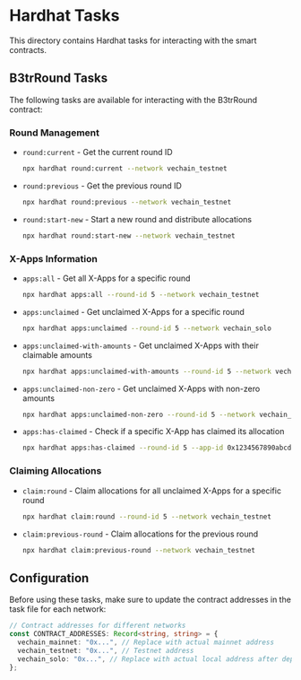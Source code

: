 # Hardhat Tasks

This directory contains Hardhat tasks for interacting with the smart contracts.

## B3trRound Tasks

The following tasks are available for interacting with the B3trRound contract:

### Round Management

- `round:current` - Get the current round ID

  ```bash
  npx hardhat round:current --network vechain_testnet
  ```

- `round:previous` - Get the previous round ID

  ```bash
  npx hardhat round:previous --network vechain_testnet
  ```

- `round:start-new` - Start a new round and distribute allocations
  ```bash
  npx hardhat round:start-new --network vechain_testnet
  ```

### X-Apps Information

- `apps:all` - Get all X-Apps for a specific round

  ```bash
  npx hardhat apps:all --round-id 5 --network vechain_testnet
  ```

- `apps:unclaimed` - Get unclaimed X-Apps for a specific round

  ```bash
  npx hardhat apps:unclaimed --round-id 5 --network vechain_solo
  ```

- `apps:unclaimed-with-amounts` - Get unclaimed X-Apps with their claimable amounts

  ```bash
  npx hardhat apps:unclaimed-with-amounts --round-id 5 --network vechain_solo
  ```

- `apps:unclaimed-non-zero` - Get unclaimed X-Apps with non-zero amounts

  ```bash
  npx hardhat apps:unclaimed-non-zero --round-id 5 --network vechain_solo
  ```

- `apps:has-claimed` - Check if a specific X-App has claimed its allocation
  ```bash
  npx hardhat apps:has-claimed --round-id 5 --app-id 0x1234567890abcdef1234567890abcdef1234567890abcdef1234567890abcdef --network vechain_solo
  ```

### Claiming Allocations

- `claim:round` - Claim allocations for all unclaimed X-Apps for a specific round

  ```bash
  npx hardhat claim:round --round-id 5 --network vechain_testnet
  ```

- `claim:previous-round` - Claim allocations for the previous round
  ```bash
  npx hardhat claim:previous-round --network vechain_testnet
  ```

## Configuration

Before using these tasks, make sure to update the contract addresses in the task file for each network:

```typescript
// Contract addresses for different networks
const CONTRACT_ADDRESSES: Record<string, string> = {
  vechain_mainnet: "0x...", // Replace with actual mainnet address
  vechain_testnet: "0x...", // Testnet address
  vechain_solo: "0x...", // Replace with actual local address after deployment
};
```
